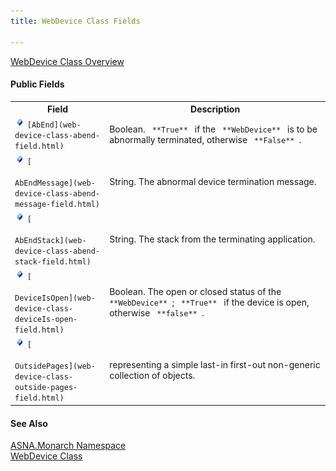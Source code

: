 ```yaml
---
title: WebDevice Class Fields

---
```


[WebDevice Class Overview](web-device-class.html) 
<!--mine -->

#### Public Fields
<table class="mytable" cellspacing="0" cellpadding="4" width="90%">
          <colgroup>
            <col width="30%" />
            <col width="70%" />
          </colgroup>
          <tr>
            <th>Field</th>
            <th>Description</th>
          </tr>
          <tr>
            <td>              <img  id="Img3" style="WIDTH: 16px; HEIGHT: 16px" alt="field" src="images/field.bmp" width="15" border="0" x-maintain-ratio="TRUE" />
              <code>[AbEnd](web-device-class-abend-field.html)</code>
            </td>
            <td>Boolean. 
            <code> **True** </code> if the 
            <code> **WebDevice** </code> is to be abnormally
            terminated, otherwise <code> **False** </code>.</td>
          </tr>
          <tr>
            <td>              <img  id="Img4" style="WIDTH: 16px; HEIGHT: 16px" alt="field" src="images/field.bmp" width="15" border="0" x-maintain-ratio="TRUE" />
              <code>[
              AbEndMessage](web-device-class-abend-message-field.html)</code>
            </td>
            <td>String. The abnormal device
            termination message.</td>
          </tr>
          <tr>
            <td>              <img  id="Img5" style="WIDTH: 16px; HEIGHT: 16px" alt="field" src="images/field.bmp" width="15" border="0" x-maintain-ratio="TRUE" />
              <code>[
              AbEndStack](web-device-class-abend-stack-field.html)</code>
            </td>
            <td>String. The stack from the
            terminating application.</td>
          </tr>
          <tr>
            <td>              <img  id="Img7" style="WIDTH: 16px; HEIGHT: 16px" alt="field" src="images/field.bmp" width="15" border="0" x-maintain-ratio="TRUE" />
              <code>[
              DeviceIsOpen](web-device-class-deviceIs-open-field.html)</code>
            </td>
            <td>Boolean. The open or closed
            status of the 
           <code> **WebDevice** </code>; 
            <code> **True** </code> if the device is open, otherwise 
            <code> **false** </code>.</td>
          </tr>
          <tr>
            <td>              <img  id="Img1" style="WIDTH: 16px; HEIGHT: 16px" alt="field" src="images/field.bmp" width="15" border="0" x-maintain-ratio="TRUE" />
              <code>[
              OutsidePages](web-device-class-outside-pages-field.html)</code>
            </td>
            <td>representing a simple
            last-in first-out non-generic collection of
            objects.</td>
          </tr>
</table>

#### See Also
[ASNA.Monarch Namespace](monarch-namespace.html) <br /> [WebDevice Class](web-device-class.html) 
